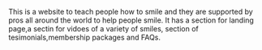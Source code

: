 This is a website to teach people how to smile and they are supported by pros all around the world to help people smile.
It has a section for landing page,a sectin for vidoes of a variety of smiles, section of tesimonials,membership packages and FAQs.
